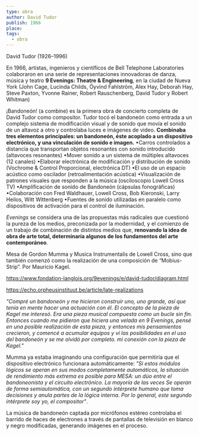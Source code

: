 ```yaml
---
type: obra
author: David Tudor
publish: 1966
place: 
tags:
  - obra
---
```

David Tudor (1926–1996)

En 1966, artistas, ingenieros y científicos de Bell Telephone Laboratories colaboraron en una serie de representaciones innovadoras de danza, música y teatro **9 Evenings: Theatre & Engineering**, en la ciudad de Nueva York (John Cage, Lucinda Childs, Öyvind Fahlström, Alex Hay, Deborah Hay, Steve Paxton, Yvonne Rainer, Robert Rauschenberg, David Tudor y Robert Whitman) 

¡Bandoneón! (a combine) es la primera obra de concierto completa de David Tudor como compositor. Tudor tocó el bandoneón como entrada a un complejo sistema de modificación visual y de sonido que movía el sonido de un altavoz a otro y controlaba luces e imágenes de video.
**Combinaba tres elementos principales: un bandoneón, éste acoplado a un dispositivo electrónico, y una vinculación de sonido e imagen.**
•Carros controlados a distancia que transportan objetos resonantes con sonido introducido (altavoces resonantes)
•Mover sonido a un sistema de múltiples altavoces (12 canales)
•Elaborar electrónica de modificación y distribución de sonido (Vochrome & Control Proporcional, electrónica DT)
•El uso de un espacio acústico como oscilador (retroalimentación acústica)
•Visualización de patrones visuales que responden a la música (osciloscopio Lowell Cross TV)
•Amplificación de sonido de Bandoneón (cápsulas fonográficas)
•Colaboración con Fred Waldhauer, Lowell Cross, Bob Kieronski, Larry Heilos, Witt Wittenberg
•Fuentes de sonido utilizadas en paralelo como dispositivos de activación para el control de iluminación.

_Evenings_ se considera una de las propuestas más radicales que cuestionó la pureza de los medios, preconizada por la modernidad, y el comienzo de un trabajo de combinación de distintos medios que, **renovando la idea de obra de arte total, determinaría algunos de los fundamentos del arte contemporáneo**.

Mesa de Gordon Mumma y Musica Instrumentalis de Lowell Cross, sino que también comenzó como la realización de una composición de “Mobius-Strip”. Por Mauricio Kagel.

https://www.fondation-langlois.org/9evenings/e/david-tudor/diagram.html

https://echo.orpheusinstituut.be/article/late-realizations

*"Compré un bandoneón y me hicieron construir uno, uno grande, así que tenía en mente hacer una actuación con él. El concepto de la pieza de Kagel me interesó. Era una pieza musical compuesta como un bucle sin fin. Entonces cuando me pidieron que hiciera una velada en 9 Evenings, pensé en una posible realización de esta pieza, y entonces mis pensamientos crecieron, y comencé a acumular equipos y vi las posibilidades en el uso del bandoneón y se me olvidó por completo. mi conexión con la pieza de Kagel."*

Mumma ya estaba imaginando una configuración que permitiría que el dispositivo electrónico funcionara automáticamente: *"Si estos módulos lógicos se operan en sus modos completamente automáticos, la situación de rendimiento más extrema es posible para MESA: un dúo entre el bandoneonista y el circuito electrónico. La mayoría de las veces Se operan de forma semiautomática, con un segundo intérprete humano que toma decisiones y anula partes de la lógica interna. Por lo general, este segundo intérprete soy yo, el compositor"*.

La música de bandoneón captada por micrófonos estéreo controlaba el barrido de haces de electrones a través de pantallas de televisión en blanco y negro modificadas, generando imágenes en el proceso.